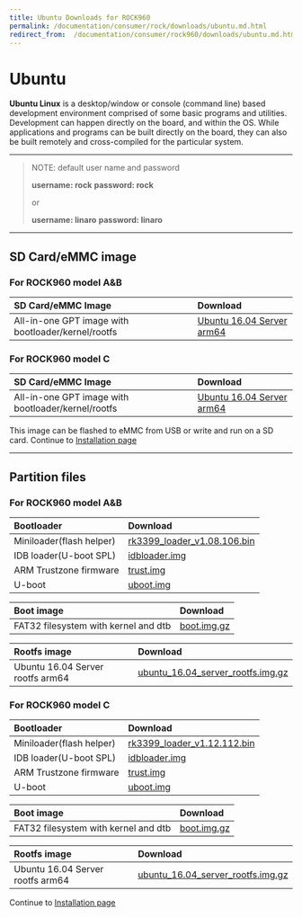 ```yaml
---
title: Ubuntu Downloads for ROCK960
permalink: /documentation/consumer/rock/downloads/ubuntu.md.html
redirect_from:  /documentation/consumer/rock960/downloads/ubuntu.md.html
---
```


# Ubuntu

**Ubuntu Linux** is a desktop/window or console (command line) based development environment comprised of some basic programs and utilities. Development can happen directly on the board, and within the OS. While applications and programs can be built directly on the board, they can also be built remotely and cross-compiled for the particular system.

***

> NOTE: default user name and password
>
>    **username: rock**
>    **password: rock**
>
> or
>
>    **username: linaro**
>    **password: linaro**

***

## SD Card/eMMC image

### For ROCK960 model A&B

|   SD Card/eMMC Image   |    Download     |
|:------------------|:------------------------------------|
|All-in-one GPT image with bootloader/kernel/rootfs     |[Ubuntu 16.04 Server arm64](https://dl.vamrs.com/products/rock960/images/ubuntu/rock960_ubuntu_server_16.04_arm64_20180115.tar.gz)                             |

### For ROCK960 model C

|   SD Card/eMMC Image   |    Download     |
|:------------------|:------------------------------------|
|All-in-one GPT image with bootloader/kernel/rootfs     |[Ubuntu 16.04 Server arm64](https://dl.vamrs.com/products/rock960c/images/ubuntu/rock960_model_c_ubuntu_server_arm64_20181001-1845.tar.gz)                             |
This image can be flashed to eMMC from USB or write and run on a SD card. Continue to [Installation page](../installation/)

***

## Partition files

### For ROCK960 model A&B

|   Bootloader |    Download            |
|:-------------|:-----------------------|
| Miniloader(flash helper) | [rk3399_loader_v1.08.106.bin](https://dl.vamrs.com/products/rock960/images/ubuntu/partitions/u-boot/rk3399_loader_v1.08.106.bin)           |
| IDB loader(U-boot SPL)  | [idbloader.img](https://dl.vamrs.com/products/rock960/images/ubuntu/partitions/u-boot/idbloader.img)           |
| ARM Trustzone firmware  | [trust.img](https://dl.vamrs.com/products/rock960/images/ubuntu/partitions/u-boot/trust.img)           |
| U-boot                  | [uboot.img](https://dl.vamrs.com/products/rock960/images/ubuntu/partitions/u-boot/uboot.img)           |

|   Boot image      |    Download        |
|:------------------|:-----------------------|
|FAT32 filesystem with kernel and dtb     |[boot.img.gz](https://dl.vamrs.com/products/rock960/images/ubuntu/partitions/boot.img.gz)                |

|   Rootfs image    |    Download                    |
|:------------------|:----------------------------------|
| Ubuntu 16.04 Server rootfs arm64     | [ubuntu_16.04_server_rootfs.img.gz](https://dl.vamrs.com/products/rock960c/images/ubuntu/partitions/rootfs/ubuntu_server_16.04_arm64_rootfs_20171108.ext4.gz)                           |

### For ROCK960 model C

|   Bootloader |    Download            |
|:-------------|:-----------------------|
| Miniloader(flash helper) | [rk3399_loader_v1.12.112.bin](https://dl.vamrs.com/products/rock960c/images/loader/rk3399_loader_v1.12.112.bin) |
| IDB loader(U-boot SPL)  | [idbloader.img](https://dl.vamrs.com/products/rock960c/images/ubuntu/partitions/u-boot/idbloader.img)          |
| ARM Trustzone firmware  | [trust.img](https://dl.vamrs.com/products/rock960c/images/ubuntu/partitions/u-boot/trust.img)          |
| U-boot                  | [uboot.img](https://dl.vamrs.com/products/rock960c/images/ubuntu/partitions/u-boot/uboot.img)          |

|   Boot image      |    Download        |
|:------------------|:-----------------------|
|FAT32 filesystem with kernel and dtb     |[boot.img.gz](https://dl.vamrs.com/products/rock960c/images/ubuntu/partitions/boot.img.gz)                |

|   Rootfs image    |    Download                    |
|:------------------|:----------------------------------|
| Ubuntu 16.04 Server rootfs arm64     | [ubuntu_16.04_server_rootfs.img.gz](https://dl.vamrs.com/products/rock960c/images/ubuntu/partitions/rootfs/ubuntu_server_16.04_arm64_rootfs_20171108.ext4.gz)                          |

Continue to [Installation page](../installation/)
